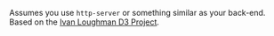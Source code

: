 Assumes you use `http-server` or something similar as your back-end. Based on the [Ivan Loughman D3 Project](https://github.com/iloughman/D3-Lecture-Project).